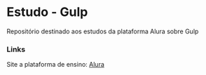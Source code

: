 # Estudo - Gulp
Repositório destinado aos estudos da plataforma Alura sobre Gulp

### Links
Site a plataforma de ensino: [Alura](https://www.alura.com.br/)

